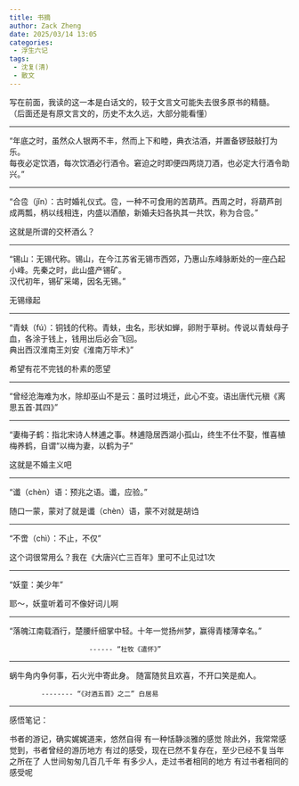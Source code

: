 ```yaml
---
title: 书摘
author: Zack Zheng
date: 2025/03/14 13:05
categories:
 - 浮生六记
tags:
 - 沈复(清)
 - 散文
---
```



写在前面，我读的这一本是白话文的，较于文言文可能失去很多原书的精髓。
（后面还是有原文言文的，历史不太久远，大部分能看懂）


------------------------


“年底之时，虽然众人银两不丰，然而上下和睦，典衣沽酒，并置备锣鼓敲打为乐。    
每夜必定饮酒，每次饮酒必行酒令。窘迫之时即便四两烧刀酒，也必定大行酒令助兴。”


------------------------


“合卺（jǐn）：古时婚礼仪式。卺，一种不可食用的苦葫芦。西周之时，将葫芦剖成两瓢，柄以线相连，内盛以酒酿，新婚夫妇各执其一共饮，称为合卺。”    

这就是所谓的交杯酒么？

------------------------

“锡山：无锡代称。锡山，在今江苏省无锡市西郊，乃惠山东峰脉断处的一座凸起小峰。先秦之时，此山盛产锡矿。   
汉代初年，锡矿采竭，因名无锡。”     


无锡缘起

------------------------

“青蚨（fú）：铜钱的代称。青蚨，虫名，形状如蝉，卵附于草树。传说以青蚨母子血，各涂于钱上，钱用出后必会飞回。   
典出西汉淮南王刘安《淮南万毕术》”    

希望有花不完钱的朴素的愿望

------------------------

“曾经沧海难为水，除却巫山不是云：虽时过境迁，此心不变。语出唐代元稹《离思五首·其四》”

------------------------

“妻梅子鹤：指北宋诗人林逋之事。林逋隐居西湖小孤山，终生不仕不娶，惟喜植梅养鹤，自谓“以梅为妻，以鹤为子”   

这就是不婚主义吧

------------------------

“谶（chèn）语：预兆之语。谶，应验。”       

随口一蒙，蒙对了就是谶（chèn）语，蒙不对就是胡诌       

------------------------

“不啻（chì）：不止，不仅”     

这个词很常用么？我在《大唐兴亡三百年》里可不止见过1次

------------------------

“妖童：美少年”

耶～，妖童听着可不像好词儿啊

------------------------

“落魄江南载酒行，楚腰纤细掌中轻。十年一觉扬州梦，赢得青楼薄幸名。”

                        ------ “杜牧《遣怀》”
------------------------

蜗牛角内争何事，石火光中寄此身。
随富随贫且欢喜，不开口笑是痴人。

            -------- “《对酒五首》之二” 白居易

------------------------



感悟笔记：

书者的游记，确实娓娓道来，悠然自得
有一种恬静淡雅的感觉
除此外，我常常感觉到，书者曾经的游历地方
有过的感受，现在已然不复存在，至少已经不复当年之所在了
人世间匆匆几百几千年
有多少人，走过书者相同的地方
有过书者相同的感受呢
